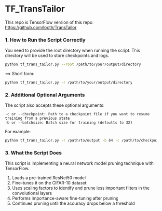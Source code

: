 # TF_TransTailor


This repo is TensorFlow version of this repo: https://github.com/locth/TransTailor


### 1. How to Run the Script Correctly
You need to provide the root directory when running the script. This directory will be used to store checkpoints and logs. 

```bash
python tf_trans_tailor.py --root /path/to/your/output/directory
```
==> Short form:
```bash
python tf_trans_tailor.py -r /path/to/your/output/directory
```

### 2. Additional Optional Arguments
The script also accepts these optional arguments:
```
-c or --checkpoint: Path to a checkpoint file if you want to resume training from a previous state
-b or --batchsize: Batch size for training (defaults to 32)
```

For example:
```bash
python tf_trans_tailor.py -r /path/to/output -b 64 -c /path/to/checkpoint.h5
```

### 3. What the Script Does
This script is implementing a neural network model pruning technique with TensorFlow.
1. Loads a pre-trained ResNet50 model
2. Fine-tunes it on the CIFAR-10 dataset
3. Uses scaling factors to identify and prune less important filters in the convolutional layers
4. Performs importance-aware fine-tuning after pruning
5. Continues pruning until the accuracy drops below a threshold
